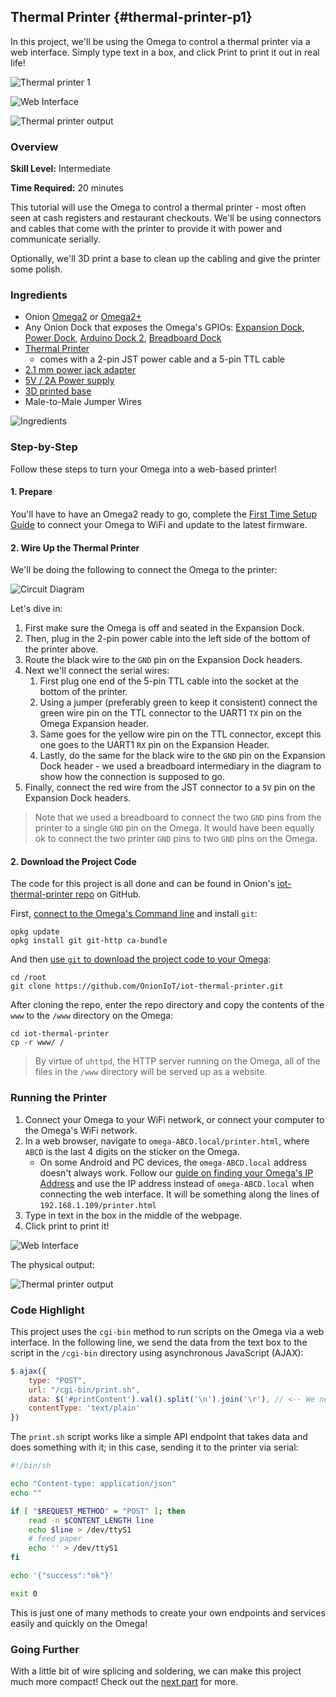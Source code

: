 ## Thermal Printer {#thermal-printer-p1}

In this project, we'll be using the Omega to control a thermal printer via a web interface. Simply type text in a box, and click Print to print it out in real life!

![Thermal printer 1](./img/thermal-printer-1-1.jpg)

![Web Interface](./img/thermal-printer-web-page.png)

![Thermal printer output](./img/thermal-printer-2-1.jpg)

### Overview

**Skill Level:** Intermediate

**Time Required:** 20 minutes

This tutorial will use the Omega to control a thermal printer - most often seen at cash registers and restaurant checkouts. We'll be using connectors and cables that come with the printer to provide it with power and communicate serially.

Optionally, we'll 3D print a base to clean up the cabling and give the printer some polish.

### Ingredients

* Onion [Omega2](https://onion.io/store/omega2/) or [Omega2+](https://onion.io/store/omega2p/)
* Any Onion Dock that exposes the Omega's GPIOs: [Expansion Dock](https://onion.io/store/expansion-dock/), [Power Dock](https://onion.io/store/power-dock/), [Arduino Dock 2](https://onion.io/store/arduino-dock-r2/), [Breadboard Dock](https://onion.io/store/breadboard-dock/)
* [Thermal Printer](https://www.adafruit.com/product/2751)
    * comes with a 2-pin JST power cable and a 5-pin TTL cable
* [2.1 mm power jack adapter](https://www.adafruit.com/product/368)
* [5V / 2A Power supply](https://www.adafruit.com/product/276)
* [3D printed base](http://www.thingiverse.com/thing:1272778)
* Male-to-Male Jumper Wires

![Ingredients](./img/thermal-printer-1-ingredients.jpg)

### Step-by-Step

Follow these steps to turn your Omega into a web-based printer!

#### 1. Prepare

You'll have to have an Omega2 ready to go, complete the [First Time Setup Guide](https://docs.onion.io/omega2-docs/first-time-setup.html) to connect your Omega to WiFi and update to the latest firmware.


#### 2. Wire Up the Thermal Printer

We'll be doing the following to connect the Omega to the printer:

![Circuit Diagram](./img/thermal-printer-1-circuit-diagram.png)

Let's dive in:

1. First make sure the Omega is off and seated in the Expansion Dock.
1. Then, plug in the 2-pin power cable into the left side of the bottom of the printer above.
1. Route the black wire to the `GND` pin on the Expansion Dock headers.
1. Next we'll connect the serial wires:
	1. First plug one end of the 5-pin TTL cable into the socket at the bottom of the printer.
	1. Using a jumper (preferably green to keep it consistent) connect the green wire pin on the TTL connector to the UART1 `TX` pin on the Omega Expansion header.
	1. Same goes for the yellow wire pin on the TTL connector, except this one goes to the UART1 `RX` pin on the Expansion Header.
	1. Lastly, do the same for the black wire to the `GND` pin on the Expansion Dock header - we used a breadboard intermediary in the diagram to show how the connection is supposed to go.
1. Finally, connect the red wire from the JST connector to a `5V` pin on the Expansion Dock headers.

> Note that we used a breadboard to connect the two `GND` pins from the printer to a single `GND` pin on the Omega. It would have been equally ok to connect the two printer `GND` pins to two `GND` pins on the Omega.

#### 2. Download the Project Code

The code for this project is all done and can be found in Onion's [iot-thermal-printer repo](https://github.com/OnionIoT/iot-thermal-printer) on GitHub.

First, [connect to the Omega's Command line](https://docs.onion.io/omega2-docs/connecting-to-the-omega-terminal.html#connecting-to-the-omega-terminal-ssh) and install `git`:

```
opkg update
opkg install git git-http ca-bundle
```

And then [use `git` to download the project code to your Omega](https://docs.onion.io/omega2-docs/installing-and-using-git.html):

```
cd /root
git clone https://github.com/OnionIoT/iot-thermal-printer.git
```

After cloning the repo, enter the repo directory and copy the contents of the `www` to the `/www` directory on the Omega:

```
cd iot-thermal-printer
cp -r www/ /
```

> By virtue of `uhttpd`, the HTTP server running on the Omega, all of the files in the `/www` directory will be served up as a website.


### Running the Printer

1. Connect your Omega to your WiFi network, or connect your computer to the Omega's WiFi network.
1. In a web browser, navigate to `omega-ABCD.local/printer.html`, where `ABCD` is the last 4 digits on the sticker on the Omega.
	* On some Android and PC devices, the `omega-ABCD.local` address doesn't always work. Follow our [guide on finding your Omega's IP Address](https://docs.onion.io/omega2-docs/finding-omega-ip-address.html) and use the IP address instead of `omega-ABCD.local` when connecting the web interface. It will be something along the lines of `192.168.1.109/printer.html`
1. Type in text in the box in the middle of the webpage.
1. Click print to print it!

![Web Interface](./img/thermal-printer-web-page.png)

The physical output:

![Thermal printer output](./img/thermal-printer-2-1.jpg)

### Code Highlight

This project uses the `cgi-bin` method to run scripts on the Omega via a web interface. In the following line, we send the data from the text box to the script in the `/cgi-bin` directory using asynchronous JavaScript (AJAX):

```javascript
$.ajax({
    type: "POST",
    url: "/cgi-bin/print.sh",
    data: $('#printContent').val().split('\n').join('\r'), // <-- We need to replace \n with \r
    contentType: 'text/plain'
})
```

The `print.sh` script works like a simple API endpoint that takes data and does something with it; in this case, sending it to the printer via serial:

```sh
#!/bin/sh

echo "Content-type: application/json"
echo ""

if [ "$REQUEST_METHOD" = "POST" ]; then
    read -n $CONTENT_LENGTH line
    echo $line > /dev/ttyS1
    # feed paper
    echo '' > /dev/ttyS1
fi

echo '{"success":"ok"}'

exit 0
```

This is just one of many methods to create your own endpoints and services easily and quickly on the Omega!


### Going Further

With a little bit of wire splicing and soldering, we can make this project much more compact! Check out the [next part](#thermal-printer-p2) for more.
